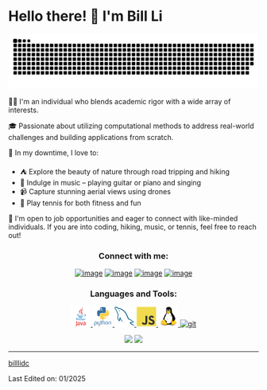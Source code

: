 # Hello there! 👋 I'm Bill Li

<!--- https://github.com/durgeshsamariya/awesome-github-profile-readme-templates -->
<!-- https://github.com/durgeshsamariya/awesome-github-profile-readme-templates/blob/master/templates/1010nishant.md -->
<!-- https://github.com/durgeshsamariya/awesome-github-profile-readme-templates/blob/master/templates/BrantLauro.md -->


<!--- snake -->
<div align="center">
  <img  src="https://github.com/billlidc/billlidc/blob/master/grid-snake.svg"
       alt="snake" /></a>
</div>


<!--
**leeklee0427/leeklee0427** is a ✨ _special_ ✨ repository because its `README.md` (this file) appears on your GitHub profile.

Here are some ideas to get you started:

- 🔭 I’m currently working on ...
- 🌱 I’m currently learning ...
- 👯 I’m looking to collaborate on ...
- 🤔 I’m looking for help with ...
- 💬 Ask me about ...
- 📫 How to reach me: ...
- 😄 Pronouns: ...
- ⚡ Fun fact: ...
-->


🙋‍♂️ I'm an individual who blends academic rigor with a wide array of interests.

🎓 Passionate about utilizing computational methods to address real-world challenges and building applications from scratch.

🌲 In my downtime, I love to:
- ⛺️ Explore the beauty of nature through road tripping and hiking
- 🎵 Indulge in music – playing guitar or piano and singing
- 📹 Capture stunning aerial views using drones
- 🎾 Play tennis for both fitness and fun

🤝 I'm open to job opportunities and eager to connect with like-minded individuals. If you are into coding, hiking, music, or tennis, feel free to reach out!



<h3 align="center">Connect with me:</h3>

<div align="center">

[![image](https://img.shields.io/badge/Gmail-D14836?style=for-the-badge&logo=gmail&logoColor=white)](mailto:daochen.bill.li@gmail.com)
[![image](https://img.shields.io/badge/LinkedIn-0077B5?style=for-the-badge&logo=linkedin&logoColor=white)](https://www.linkedin.com/in/bill-li-98216a170/)
[![image](https://img.shields.io/badge/Instagram-E4405F?style=for-the-badge&logo=instagram&logoColor=white)](https://www.instagram.com/billlidc0427/)
[![image](https://img.shields.io/badge/Twitter-1DA1F2?style=for-the-badge&logo=twitter&logoColor=white)](https://twitter.com/billlidc0427)
  
</div>


<!-- https://github.com/devicons/devicon/tree/master/icons/ -->

<h3 align="center">Languages and Tools:</h3>
<p align="center"> 
  <a href="https://www.java.com/en/" target="_blank"> 
    <img src="https://raw.githubusercontent.com/devicons/devicon/master/icons/java/java-original-wordmark.svg" alt="java" width="40" height="40"/> 
  </a>
  <a href="https://www.python.org" target="_blank"> 
    <img src="https://raw.githubusercontent.com/devicons/devicon/master/icons/python/python-original-wordmark.svg" alt="python" width="40" height="40"/> 
  </a>
  <a href="https://www.mysql.com/" target="_blank"> 
    <img src="https://raw.githubusercontent.com/devicons/devicon/master/icons/mysql/mysql-original.svg" alt="mysql" width="40" height="40"/> 
  </a>
  <a href="https://developer.mozilla.org/en-US/docs/Web/JavaScript" target="_blank"> 
    <img src="https://raw.githubusercontent.com/devicons/devicon/master/icons/javascript/javascript-original.svg" alt="javascript" width="40" height="40"/> 
  </a>
  <a href="https://www.linux.org/" target="_blank"> 
    <img src="https://raw.githubusercontent.com/devicons/devicon/master/icons/linux/linux-original.svg" alt="linux" width="40" height="40"/> 
  </a>
  <a href="https://git-scm.com/" target="_blank"> 
    <img src="https://www.vectorlogo.zone/logos/git-scm/git-scm-icon.svg" alt="git" width="40" height="40"/> 
  </a>
</p>


<p align= "center">
  <img height= "150" src="https://github-readme-stats.vercel.app/api/top-langs/?username=billlidc&theme=react&layout=compact" />
  <img height= "150" src="https://github-readme-stats.vercel.app/api?username=billlidc&theme=react&show_icons=true&include_all_commits=true" />
</p>


------


[billlidc](https://github.com/billlidc)

Last Edited on: 01/2025

